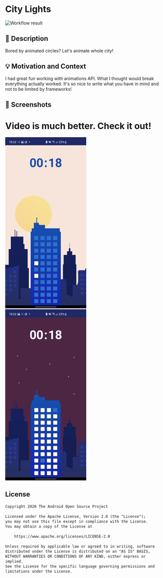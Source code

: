 # City Lights

<!--- Replace <OWNER> with your Github Username and <REPOSITORY> with the name of your repository. -->
<!--- You can find both of these in the url bar when you open your repository in github. -->
![Workflow result](https://github.com/ZadorozhnyiSemen/city_lights/workflows/Check/badge.svg)


## :scroll: Description
Bored by animated circles? Let's animate whole city!


## :bulb: Motivation and Context
I had great fun working with animations API. What I thought would break everything actually worked.
It's so nice to write what you have in mind and not to be limited by frameworks!


## :camera_flash: Screenshots
# Video is much better. Check it out!

<img src="/results/screenshot_1.png" width="260">&emsp;<img src="/results/screenshot_2.png" width="260">

## License
```
Copyright 2020 The Android Open Source Project

Licensed under the Apache License, Version 2.0 (the "License");
you may not use this file except in compliance with the License.
You may obtain a copy of the License at

    https://www.apache.org/licenses/LICENSE-2.0

Unless required by applicable law or agreed to in writing, software
distributed under the License is distributed on an "AS IS" BASIS,
WITHOUT WARRANTIES OR CONDITIONS OF ANY KIND, either express or implied.
See the License for the specific language governing permissions and
limitations under the License.
```